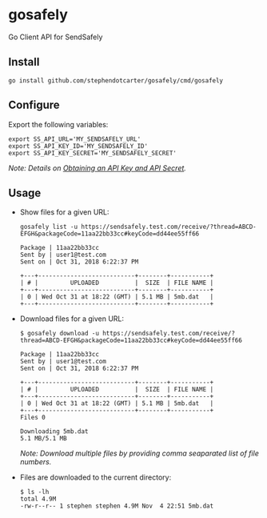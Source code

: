 # gosafely
Go Client API for SendSafely

## Install

```
go install github.com/stephendotcarter/gosafely/cmd/gosafely
```

## Configure

Export the following variables:

```
export SS_API_URL='MY_SENDSAFELY_URL'
export SS_API_KEY_ID='MY_SENDSAFELY_ID'
export SS_API_KEY_SECRET='MY_SENDSAFELY_SECRET'
```

*Note: Details on [Obtaining an API Key and API Secret](https://sendsafely.zendesk.com/hc/en-us/articles/204583665-Obtaining-an-API-Key-and-API-Secret).*

## Usage

- Show files for a given URL:
  ```
  gosafely list -u https://sendsafely.test.com/receive/?thread=ABCD-EFGH&packageCode=11aa22bb33cc#keyCode=dd44ee55ff66

  Package | 11aa22bb33cc
  Sent by | user1@test.com
  Sent on | Oct 31, 2018 6:22:37 PM

  +---+---------------------------+--------+-----------+
  | # |         UPLOADED          |  SIZE  | FILE NAME |
  +---+---------------------------+--------+-----------+
  | 0 | Wed Oct 31 at 18:22 (GMT) | 5.1 MB | 5mb.dat   |
  +---+---------------------------+--------+-----------+
  ```
- Download files for a given URL:

  ```
  $ gosafely download -u https://sendsafely.test.com/receive/?thread=ABCD-EFGH&packageCode=11aa22bb33cc#keyCode=dd44ee55ff66

  Package | 11aa22bb33cc
  Sent by | user1@test.com
  Sent on | Oct 31, 2018 6:22:37 PM

  +---+---------------------------+--------+-----------+
  | # |         UPLOADED          |  SIZE  | FILE NAME |
  +---+---------------------------+--------+-----------+
  | 0 | Wed Oct 31 at 18:22 (GMT) | 5.1 MB | 5mb.dat   |
  +---+---------------------------+--------+-----------+
  Files 0

  Downloading 5mb.dat
  5.1 MB/5.1 MB                      
  ```
  *Note: Download multiple files by providing comma seaparated list of file numbers.*

- Files are downloaded to the current directory:
  ```
  $ ls -lh
  total 4.9M
  -rw-r--r-- 1 stephen stephen 4.9M Nov  4 22:51 5mb.dat
  ```

